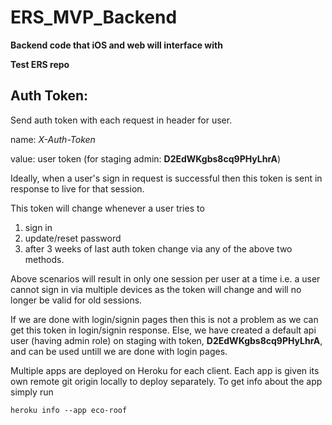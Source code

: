 ERS_MVP_Backend
===
**Backend code that iOS and web will interface with**

**Test ERS repo**
## Auth Token:
Send auth token with each request in header for user.

name: *X-Auth-Token*

value: user token (for staging admin: **D2EdWKgbs8cq9PHyLhrA**)

Ideally, when a user's sign in request is successful then this token is sent in response to live for that session.

This token will change whenever a user tries to

1. sign in
2. update/reset password
3. after 3 weeks of last auth token change via any of the above two methods.

Above scenarios will result in only one session per user at a time i.e. a user cannot sign in via multiple devices as the token will change and will no longer be valid for old sessions.

If we are done with login/signin pages then this is not a problem as we can get this token in login/signin response.
Else, we have created a default api user (having admin role) on staging with token, **D2EdWKgbs8cq9PHyLhrA**, and can be used untill we are done with login pages.

Multiple apps are deployed on Heroku for each client. Each app is given its own remote git origin locally to deploy separately. To get info about the app simply run

`heroku info --app eco-roof`